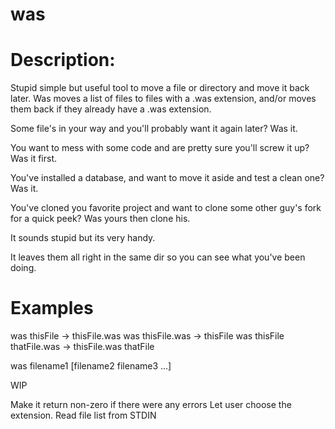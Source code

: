 was
===


Description:
============

Stupid simple but useful tool to move a file or directory and move it back later.
Was moves a list of files to files with a .was extension, and/or moves them back if they already have a .was extension.

Some file's in your way and you'll probably want it again later?  Was it.

You want to mess with some code and are pretty sure you'll screw it up?  Was it first.

You've installed a database, and want to move it aside and test a clean one?  Was it.

You've cloned you favorite project and want to clone some other guy's fork for a quick peek?  Was yours then clone his.

It sounds stupid but its very handy.

It leaves them all right in the same dir so you can see what you've been doing.

Examples
========

was thisFile -> thisFile.was
was thisFile.was -> thisFile
was thisFile thatFile.was -> thisFile.was thatFile

was filename1 [filename2 filename3 ...]

WIP

Make it return non-zero if there were any errors
Let user choose the extension.
Read file list from STDIN

